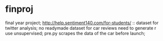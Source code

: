 # finproj
final year project;
http://help.sentiment140.com/for-students/ :: dataset for twitter analysis;
no readymade dataset for car reviews need to generate r use unsupervised;
pre.py scrapes the data of the car before launch;

